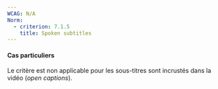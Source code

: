 ```yaml
---
WCAG: N/A
Norm:
  - criterion: 7.1.5
    title: Spoken subtitles
---
```


#### Cas particuliers

Le critère est non applicable pour les sous-titres sont incrustés dans la vidéo (<em lang="en">open captions</em>).
